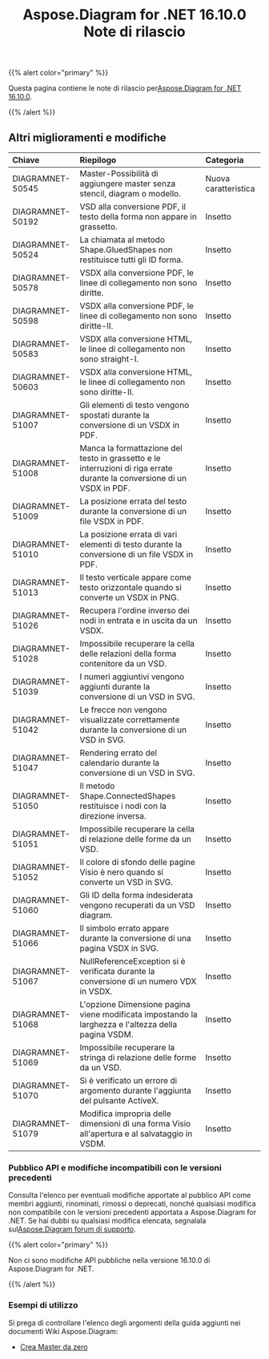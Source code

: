 ﻿---
title: Aspose.Diagram for .NET 16.10.0 Note di rilascio
type: docs
weight: 30
url: /it/net/aspose-diagram-for-net-16-10-0-release-notes/
---
{{% alert color="primary" %}} 

 Questa pagina contiene le note di rilascio per[Aspose.Diagram for .NET 16.10.0](https://www.nuget.org/packages/Aspose.Diagram/16.10.0).

{{% /alert %}} 
## **Altri miglioramenti e modifiche**

|**Chiave**|**Riepilogo**|**Categoria**|
|:- |:- |:- |
|DIAGRAMNET-50545|Master-Possibilità di aggiungere master senza stencil, diagram o modello.|Nuova caratteristica|
|DIAGRAMNET-50192|VSD alla conversione PDF, il testo della forma non appare in grassetto.|Insetto|
|DIAGRAMNET-50524|La chiamata al metodo Shape.GluedShapes non restituisce tutti gli ID forma.|Insetto|
|DIAGRAMNET-50578|VSDX alla conversione PDF, le linee di collegamento non sono diritte.|Insetto|
|DIAGRAMNET-50598|VSDX alla conversione PDF, le linee di collegamento non sono diritte-II.|Insetto|
|DIAGRAMNET-50583|VSDX alla conversione HTML, le linee di collegamento non sono straight-I.|Insetto|
|DIAGRAMNET-50603|VSDX alla conversione HTML, le linee di collegamento non sono diritte-II.|Insetto|
|DIAGRAMNET-51007|Gli elementi di testo vengono spostati durante la conversione di un VSDX in PDF.|Insetto|
|DIAGRAMNET-51008|Manca la formattazione del testo in grassetto e le interruzioni di riga errate durante la conversione di un VSDX in PDF.|Insetto|
|DIAGRAMNET-51009|La posizione errata del testo durante la conversione di un file VSDX in PDF.|Insetto|
|DIAGRAMNET-51010|La posizione errata di vari elementi di testo durante la conversione di un file VSDX in PDF.|Insetto|
|DIAGRAMNET-51013|Il testo verticale appare come testo orizzontale quando si converte un VSDX in PNG.|Insetto|
|DIAGRAMNET-51026|Recupera l'ordine inverso dei nodi in entrata e in uscita da un VSDX.|Insetto|
|DIAGRAMNET-51028|Impossibile recuperare la cella delle relazioni della forma contenitore da un VSD.|Insetto|
|DIAGRAMNET-51039|I numeri aggiuntivi vengono aggiunti durante la conversione di un VSD in SVG.|Insetto|
|DIAGRAMNET-51042|Le frecce non vengono visualizzate correttamente durante la conversione di un VSD in SVG.|Insetto|
|DIAGRAMNET-51047|Rendering errato del calendario durante la conversione di un VSD in SVG.|Insetto|
|DIAGRAMNET-51050|Il metodo Shape.ConnectedShapes restituisce i nodi con la direzione inversa.|Insetto|
|DIAGRAMNET-51051|Impossibile recuperare la cella di relazione delle forme da un VSD.|Insetto|
|DIAGRAMNET-51052|Il colore di sfondo delle pagine Visio è nero quando si converte un VSD in SVG.|Insetto|
|DIAGRAMNET-51060|Gli ID della forma indesiderata vengono recuperati da un VSD diagram.|Insetto|
|DIAGRAMNET-51066|Il simbolo errato appare durante la conversione di una pagina VSDX in SVG.|Insetto|
|DIAGRAMNET-51067|NullReferenceException si è verificata durante la conversione di un numero VDX in VSDX.|Insetto|
|DIAGRAMNET-51068|L'opzione Dimensione pagina viene modificata impostando la larghezza e l'altezza della pagina VSDM.|Insetto|
|DIAGRAMNET-51069|Impossibile recuperare la stringa di relazione delle forme da un VSD.|Insetto|
|DIAGRAMNET-51070|Si è verificato un errore di argomento durante l'aggiunta del pulsante ActiveX.|Insetto|
|DIAGRAMNET-51079|Modifica impropria delle dimensioni di una forma Visio all'apertura e al salvataggio in VSDM.|Insetto|
### **Pubblico API e modifiche incompatibili con le versioni precedenti**
Consulta l'elenco per eventuali modifiche apportate al pubblico API come membri aggiunti, rinominati, rimossi o deprecati, nonché qualsiasi modifica non compatibile con le versioni precedenti apportata a Aspose.Diagram for .NET. Se hai dubbi su qualsiasi modifica elencata, segnalala sul[Aspose.Diagram forum di supporto](https://forum.aspose.com/c/diagram/17).

{{% alert color="primary" %}} 

Non ci sono modifiche API pubbliche nella versione 16.10.0 di Aspose.Diagram for .NET.

{{% /alert %}} 
### **Esempi di utilizzo**
Si prega di controllare l'elenco degli argomenti della guida aggiunti nei documenti Wiki Aspose.Diagram:

- [Crea Master da zero](/diagram/it/net/working-with-masters/#create-master-from-scratch)
